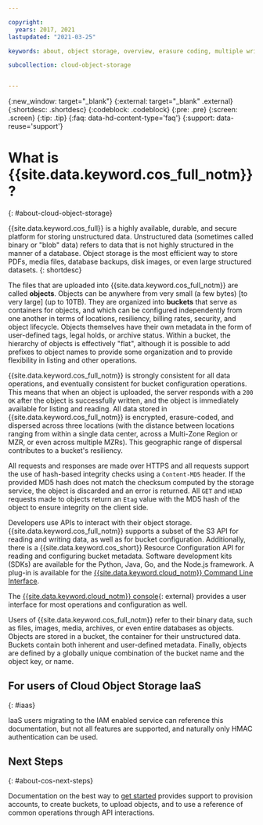 ```yaml
---

copyright:
  years: 2017, 2021
lastupdated: "2021-03-25"

keywords: about, object storage, overview, erasure coding, multiple writes, availability zone, bucket, integrity

subcollection: cloud-object-storage


---
```

{:new_window: target="_blank"}
{:external: target="_blank" .external}
{:shortdesc: .shortdesc}
{:codeblock: .codeblock}
{:pre: .pre}
{:screen: .screen}
{:tip: .tip}
{:faq: data-hd-content-type='faq'}
{:support: data-reuse='support'}

# What is {{site.data.keyword.cos_full_notm}}?
{: #about-cloud-object-storage}

{{site.data.keyword.cos_full}} is a highly available, durable, and secure platform for storing unstructured data.  Unstructured data (sometimes called binary or "blob" data) refers to data that is not highly structured in the manner of a database. Object storage is the most efficient way to store PDFs, media files, database backups, disk images, or even large structured datasets.
{: shortdesc}

The files that are uploaded into {{site.data.keyword.cos_full_notm}} are called **objects**.  Objects can be anywhere from very small (a few bytes) [to very large] (up to 10TB).  They are organized into **buckets** that serve as containers for objects, and which can be configured independently from one another in terms of locations, resiliency, billing rates, security, and object lifecycle. Objects themselves have their own metadata in the form of user-defined tags, legal holds, or archive status.  Within a bucket, the hierarchy of objects is effectively "flat", although it is possible to add prefixes to object names to provide some organization and to provide flexibility in listing and other operations.  

{{site.data.keyword.cos_full_notm}} is strongly consistent for all data operations, and eventually consistent for bucket configuration operations. This means that when an object is uploaded, the server responds with a `200 OK` after the object is successfully written, and the object is immediately available for listing and reading.  All data stored in {{site.data.keyword.cos_full_notm}} is encrypted, erasure-coded, and dispersed across three locations (with the distance between locations ranging from within a single data center, across a Multi-Zone Region or MZR, or even across multiple MZRs). This geographic range of dispersal contributes to a bucket's resiliency.

All requests and responses are made over HTTPS and all requests support the use of hash-based integrity checks using a `Content-MD5` header. If the provided MD5 hash does not match the checksum computed by the storage service, the object is discarded and an error is returned. All `GET` and `HEAD` requests made to objects return an `Etag` value with the MD5 hash of the object to ensure integrity on the client side. 

Developers use APIs to interact with their object storage. {{site.data.keyword.cos_full_notm}} supports a subset of the S3 API for reading and writing data, as well as for bucket configuration. Additionally, there is a {{site.data.keyword.cos_short}} Resource Configuration API for reading and configuring bucket metadata. Software development kits (SDKs) are available for the Python, Java, Go, and the Node.js framework. A plug-in is available for the [{{site.data.keyword.cloud_notm}} Command Line Interface](/docs/cli?topic=cli-getting-started). 

The [{{site.data.keyword.cloud_notm}} console](https://cloud.ibm.com/){: external} provides a user interface for most operations and configuration as well. 

Users of {{site.data.keyword.cos_full_notm}} refer to their binary data, such as files, images, media, archives, or even entire databases as objects. Objects are stored in a bucket, the container for their unstructured data. Buckets contain both inherent and user-defined metadata. Finally, objects are defined by a globally unique combination of the bucket name and the object key, or name.

## For users of Cloud Object Storage IaaS
{: #iaas}

IaaS users migrating to the IAM enabled service can reference this documentation, but not all features are supported, and naturally only HMAC authentication can be used.

## Next Steps
{: #about-cos-next-steps}

Documentation on the best way to [get started](/docs/cloud-object-storage?topic=cloud-object-storage-getting-started-cloud-object-storage) provides support to provision accounts, to create buckets, to upload objects, and to use a reference of common operations through API interactions.


